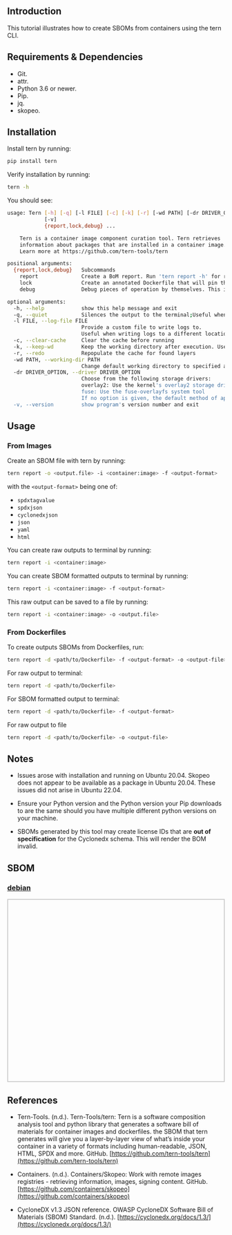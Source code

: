 ## Introduction

This tutorial illustrates how to create SBOMs from containers using the tern CLI.

## Requirements & Dependencies

* Git.
* attr.
* Python 3.6 or newer.
* Pip.
* jq.
* skopeo.

## Installation

Install tern by running:

```bash
pip install tern
```


Verify installation by running:

```bash
tern -h
```

You should see:

```bash
usage: Tern [-h] [-q] [-l FILE] [-c] [-k] [-r] [-wd PATH] [-dr DRIVER_OPTION]
            [-v]
            {report,lock,debug} ...

    Tern is a container image component curation tool. Tern retrieves
    information about packages that are installed in a container image.
    Learn more at https://github.com/tern-tools/tern

positional arguments:
  {report,lock,debug}   Subcommands
    report              Create a BoM report. Run 'tern report -h' for report format options.
    lock                Create an annotated Dockerfile that will pin the information it finds. Use this option to help achieve a more repeatable container image build.
    debug               Debug pieces of operation by themselves. This is useful when debugging scripts entered into the command library or drivers used for mounting the container image layers.

optional arguments:
  -h, --help            show this help message and exit
  -q, --quiet           Silences the output to the terminal;Useful when logging behaviour unnecessary
  -l FILE, --log-file FILE
                        Provide a custom file to write logs to.
                        Useful when writing logs to a different location.
  -c, --clear-cache     Clear the cache before running
  -k, --keep-wd         Keep the working directory after execution. Useful when debugging container images
  -r, --redo            Repopulate the cache for found layers
  -wd PATH, --working-dir PATH
                        Change default working directory to specified absolute path.
  -dr DRIVER_OPTION, --driver DRIVER_OPTION
                        Choose from the following storage drivers: 
                        overlay2: Use the kernel's overlay2 storage driver
                        fuse: Use the fuse-overlayfs system tool
                        If no option is given, the default method of applying container layers in userspace will be used.
  -v, --version         show program's version number and exit
```

## Usage

### From Images

Create an SBOM file with tern by running:

```bash
tern report -o <output.file> -i <container:image> -f <output-format>
```

with the ```<output-format>``` being one of:

* ```spdxtagvalue```
* ```spdxjson```
* ```cyclonedxjson```
* ```json```
* ```yaml```
* ```html```

You can create raw outputs to terminal by running:

```bash
tern report -i <container:image>
```

You can create SBOM formatted outputs to terminal by running:

```bash
tern report -i <container:image> -f <output-format>
```

This raw output can be saved to a file by running:

```bash
tern report -i <container:image> -o <output.file>
```


### From Dockerfiles

To create outputs SBOMs from Dockerfiles, run:

```bash
tern report -d <path/to/Dockerfile> -f <output-format> -o <output-file>
```

For raw output to terminal:

```bash
tern report -d <path/to/Dockerfile>
```

For SBOM formatted output to terminal:

```bash
tern report -d <path/to/Dockerfile> -f <output-format>
```

For raw output to file

```bash
tern report -d <path/to/Dockerfile> -o <output-file>
```

## Notes

* Issues arose with installation and running on Ubuntu 20.04. Skopeo does not appear to be available as a package in Ubuntu 20.04. These issues did not arise in Ubuntu 22.04.

* Ensure your Python version and the Python version your Pip downloads to are the same should you have multiple different python versions on your machine.

* SBOMs generated by this tool may create license IDs that are **out of specification** for the Cyclonedx schema. This will render the BOM invalid. 

## SBOM

<html lang="en">
<head>
    <meta charset="UTF-8">
    <meta name="viewport" content="width=device-width, initial-scale=1.0">
    <title>Pretty JSON Display</title>
    <style>
        #json-container {
            height: 400px; /* Set a fixed height */
            overflow-y: auto; /* Enable vertical scrolling */
            border: 2px solid #ccc; /* Optional: add a border for visibility */
            padding: 10px;
        }
        #xml-container {
            height: 400px; /* Set a fixed height */
            overflow-y: auto; /* Enable vertical scrolling */
            border: 2px solid #ccc; /* Optional: add a border for visibility */
            padding: 10px;
        }
        pre {
            margin: 0;
            white-space: pre-wrap;
            word-wrap: break-word;
        }
    </style>
</head>
<body>
    <h3>
        <a href="./debian-tern-sbom-cdx.json">debian</a>
    </h3>
    <div id="json-container">
        <pre id="json-display"></pre>
    </div>
    <script>
        function display_json(url, elementid){
        fetch(url)
            .then(response => response.json())
            .then(data => {
                document.getElementById(elementid).textContent = JSON.stringify(data, null, 2);
            })
            .catch(error => console.error('Error fetching JSON:', error));
        }
        function display_xml(url, elementid){
        fetch(url)
            .then(response => response.text())
            .then(data => {
                document.getElementById(elementid).textContent = data;
            })
            .catch(error => console.error('Error fetching JSON:', error));
        }
    display_json('./debian-tern-sbom-cdx.json', 'json-display');
    </script>
</body>
</html>


## References

* Tern-Tools. (n.d.). Tern-Tools/tern: Tern is a software composition analysis tool and python library that generates a software bill of materials for container images and dockerfiles. the SBOM that tern generates will give you a layer-by-layer view of what’s inside your container in a variety of formats including human-readable, JSON, HTML, SPDX and more. GitHub. [https://github.com/tern-tools/tern](https://github.com/tern-tools/tern)

* Containers. (n.d.). Containers/Skopeo: Work with remote images registries - retrieving information, images, signing content. GitHub. [https://github.com/containers/skopeo](https://github.com/containers/skopeo)

* CycloneDX v1.3 JSON reference. OWASP CycloneDX Software Bill of Materials (SBOM) Standard. (n.d.). [https://cyclonedx.org/docs/1.3/](https://cyclonedx.org/docs/1.3/) 